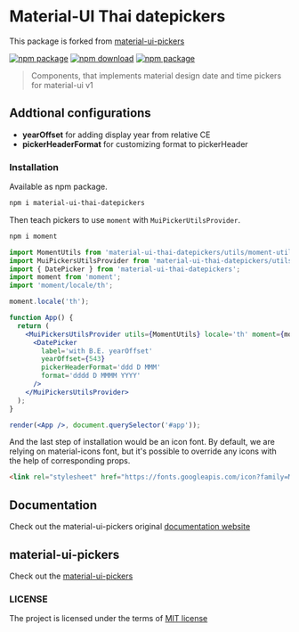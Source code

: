 # Material-UI Thai datepickers
This package is forked from [material-ui-pickers](https://www.npmjs.com/package/material-ui-pickers)

[![npm package](https://img.shields.io/npm/v/material-ui-thai-datepickers.svg)](https://www.npmjs.org/package/material-ui-thai-datepickers)
[![npm download](https://img.shields.io/npm/dm/material-ui-thai-datepickers.svg)](https://www.npmjs.org/package/material-ui-thai-datepickers)
[![npm package](https://img.shields.io/npm/types/material-ui-thai-datepickers.svg)](https://www.npmjs.org/package/material-ui-thai-datepickers)
> Components, that implements material design date and time pickers for material-ui v1

## Addtional configurations
* **yearOffset** for adding display year from relative CE
* **pickerHeaderFormat** for customizing format to pickerHeader

### Installation
Available as npm package.
```sh
npm i material-ui-thai-datepickers
```

Then teach pickers to use `moment` with `MuiPickerUtilsProvider`.
```sh
npm i moment
```

```jsx
import MomentUtils from 'material-ui-thai-datepickers/utils/moment-utils';
import MuiPickersUtilsProvider from 'material-ui-thai-datepickers/utils/MuiPickersUtilsProvider';
import { DatePicker } from 'material-ui-thai-datepickers';
import moment from 'moment';
import 'moment/locale/th';

moment.locale('th');

function App() {
  return (
    <MuiPickersUtilsProvider utils={MomentUtils} locale='th' moment={moment}>
      <DatePicker
        label='with B.E. yearOffset'
        yearOffset={543}
        pickerHeaderFormat='ddd D MMM'
        format='dddd D MMMM YYYY'
      />
    </MuiPickersUtilsProvider>
  );
}

render(<App />, document.querySelector('#app'));
```

And the last step of installation would be an icon font. By default, we are relying on material-icons font, but it's possible to override any icons with the help of corresponding props.

```html
<link rel="stylesheet" href="https://fonts.googleapis.com/icon?family=Material+Icons">
```

## Documentation
Check out the material-ui-pickers original [documentation website](https://material-ui-pickers.firebaseapp.com/)

## material-ui-pickers
Check out the [material-ui-pickers](https://github.com/dmtrKovalenko/material-ui-pickers/releases)

### LICENSE
The project is licensed under the terms of [MIT license](https://github.com/dmtrKovalenko/material-ui-pickers/blob/master/LICENSE)
